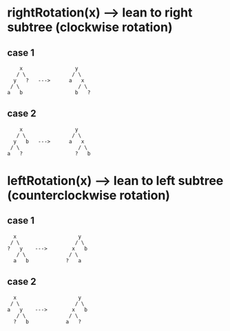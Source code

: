 # rightRotation(x) --> lean to right subtree (clockwise rotation)

## case 1

        x                 y
       / \               / \
      y   ?   --->      a   x
     / \                   / \
    a   b                 b   ?

## case 2

        x                 y
       / \               / \
      y   b   --->      a   x
     / \                   / \
    a   ?                 ?   b

# leftRotation(x) --> lean to left subtree (counterclockwise rotation)

## case 1

      x                    y
     / \                  / \
    ?   y    --->        x   b
       / \              / \
      a   b            ?   a

## case 2

      x                    y
     / \                  / \
    a   y    --->        x   b
       / \              / \
      ?   b            a   ?
